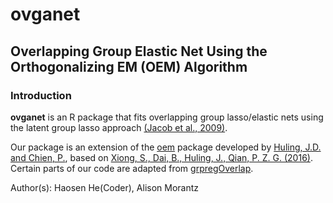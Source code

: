 # ovganet

## Overlapping Group Elastic Net Using the Orthogonalizing EM (OEM) Algorithm

### Introduction

**ovganet** is an R package that fits overlapping group lasso/elastic nets using the latent group lasso approach [(Jacob et al., 2009)](https://icml.cc/Conferences/2009/papers/471.pdf). 

Our package is an extension of the [oem](https://github.com/jaredhuling/oem) package developed by [Huling, J.D. and Chien, P.](https://arxiv.org/abs/1801.09661), based on [Xiong, S., Dai, B., Huling, J., Qian, P. Z. G. (2016)](https://www.tandfonline.com/doi/full/10.1080/00401706.2015.1054436). Certain parts of our code are adapted from [grpregOverlap](https://github.com/YaohuiZeng/grpregOverlap).

Author(s): Haosen He(Coder), Alison Morantz 
